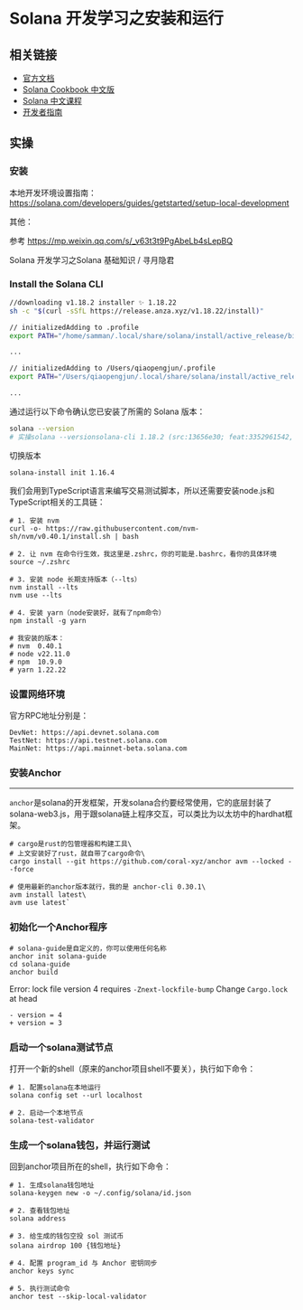 # Solana 开发学习之安装和运行

## 相关链接
- [官方文档](https://docs.solanalabs.com/cli/install)
- [Solana Cookbook 中文版](https://solanacookbook.com/zh/getting-started/installation.html#%E5%AE%89%E8%A3%85%E5%91%BD%E4%BB%A4%E8%A1%8C%E5%B7%A5%E5%85%B7)
- [Solana 中文课程](https://www.solanazh.com/course/1-4)
- [开发者指南](https://solana.com/zh/developers/guides/getstarted/setup-local-development)

## 实操

### 安装

本地开发环境设置指南：
https://solana.com/developers/guides/getstarted/setup-local-development

其他： 

参考 https://mp.weixin.qq.com/s/_v63t3t9PgAbeLb4sLepBQ 

Solana 开发学习之Solana 基础知识 / 寻月隐君
### Install the Solana CLI
```bash
//downloading v1.18.2 installer ✨ 1.18.22
sh -c "$(curl -sSfL https://release.anza.xyz/v1.18.22/install)"

// initializedAdding to .profile
export PATH="/home/samman/.local/share/solana/install/active_release/bin:$PATH"

...

// initializedAdding to /Users/qiaopengjun/.profile
export PATH="/Users/qiaopengjun/.local/share/solana/install/active_release/bin:$PATH" 

...
```

通过运行以下命令确认您已安装了所需的 Solana 版本：

```bash
solana --version
# 实操solana --versionsolana-cli 1.18.2 (src:13656e30; feat:3352961542, client:SolanaLabs)
```

切换版本
```
solana-install init 1.16.4
```

我们会用到TypeScript语言来编写交易测试脚本，所以还需要安装node.js和TypeScript相关的工具链：
```
# 1. 安装 nvm
curl -o- https://raw.githubusercontent.com/nvm-sh/nvm/v0.40.1/install.sh | bash

# 2. 让 nvm 在命令行生效，我这里是.zshrc，你的可能是.bashrc，看你的具体环境
source ~/.zshrc

# 3. 安装 node 长期支持版本（--lts）
nvm install --lts
nvm use --lts

# 4. 安装 yarn（node安装好，就有了npm命令）
npm install -g yarn

# 我安装的版本：
# nvm  0.40.1
# node v22.11.0
# npm  10.9.0
# yarn 1.22.22
```

### 设置网络环境
官方RPC地址分别是：
```
DevNet: https://api.devnet.solana.com
TestNet: https://api.testnet.solana.com
MainNet: https://api.mainnet-beta.solana.com
```

### 安装Anchor
--------

`anchor`是solana的开发框架，开发solana合约要经常使用，它的底层封装了solana-web3.js，用于跟solana链上程序交互，可以类比为以太坊中的hardhat框架。

```
# cargo是rust的包管理器和构建工具\
# 上文安装好了rust，就自带了cargo命令\
cargo install --git https://github.com/coral-xyz/anchor avm --locked --force

# 使用最新的anchor版本就行，我的是 anchor-cli 0.30.1\
avm install latest\
avm use latest`
```

### 初始化一个Anchor程序
```
# solana-guide是自定义的，你可以使用任何名称
anchor init solana-guide
cd solana-guide
anchor build
```

Error: lock file version 4 requires `-Znext-lockfile-bump`
Change `Cargo.lock` at head
```
- version = 4
+ version = 3
```

### 启动一个solana测试节点
打开一个新的shell（原来的anchor项目shell不要关），执行如下命令：
```
# 1. 配置solana在本地运行
solana config set --url localhost 

# 2. 启动一个本地节点
solana-test-validator
```

### 生成一个solana钱包，并运行测试
回到anchor项目所在的shell，执行如下命令：
```
# 1. 生成solana钱包地址
solana-keygen new -o ~/.config/solana/id.json

# 2. 查看钱包地址
solana address

# 3. 给生成的钱包空投 sol 测试币
solana airdrop 100 {钱包地址}

# 4. 配置 program_id 与 Anchor 密钥同步
anchor keys sync

# 5. 执行测试命令
anchor test --skip-local-validator
```
